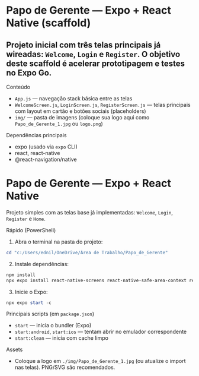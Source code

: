 # Papo de Gerente — Expo + React Native (scaffold)

## Projeto inicial com três telas principais já wireadas: `Welcome`, `Login` e `Register`. O objetivo deste scaffold é acelerar prototipagem e testes no Expo Go.

Conteúdo
- `App.js` — navegação stack básica entre as telas
- `WelcomeScreen.js`, `LoginScreen.js`, `RegisterScreen.js` — telas principais com layout em cartão e botões sociais (placeholders)
- `img/` — pasta de imagens (coloque sua logo aqui como `Papo_de_Gerente_1.jpg` ou `logo.png`)

Dependências principais
- expo (usado via `expo` CLI)
- react, react-native
- @react-navigation/native
# Papo de Gerente — Expo + React Native

Projeto simples com as telas base já implementadas: `Welcome`, `Login`, `Register` e `Home`.

Rápido (PowerShell)

1) Abra o terminal na pasta do projeto:

```powershell
cd "c:/Users/ednil/OneDrive/Área de Trabalho/Papo_de_Gerente"
```

2) Instale dependências:

```powershell
npm install
npx expo install react-native-screens react-native-safe-area-context react-native-gesture-handler react-native-reanimated react-native-svg
```

3) Inicie o Expo:

```powershell
npx expo start -c
```

Principais scripts (em `package.json`)
- `start` — inicia o bundler (Expo)
- `start:android`, `start:ios` — tentam abrir no emulador correspondente
- `start:clean` — inicia com cache limpo

Assets
- Coloque a logo em `./img/Papo_de_Gerente_1.jpg` (ou atualize o import nas telas). PNG/SVG são recomendados.